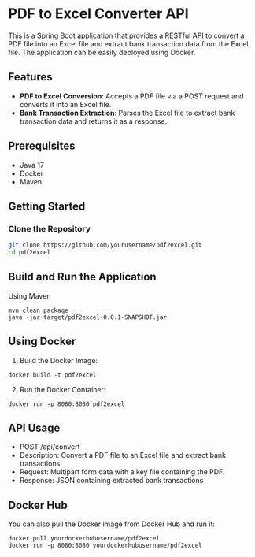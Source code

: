 # PDF to Excel Converter API

This is a Spring Boot application that provides a RESTful API to convert a PDF file into an Excel file and extract bank transaction data from the Excel file. The application can be easily deployed using Docker.

## Features

- **PDF to Excel Conversion**: Accepts a PDF file via a POST request and converts it into an Excel file.
- **Bank Transaction Extraction**: Parses the Excel file to extract bank transaction data and returns it as a response.

## Prerequisites

- Java 17
- Docker
- Maven

## Getting Started

### Clone the Repository

```bash
git clone https://github.com/yourusername/pdf2excel.git
cd pdf2excel
```
## Build and Run the Application
Using Maven
```
mvn clean package
java -jar target/pdf2excel-0.0.1-SNAPSHOT.jar
```
## Using Docker
1. Build the Docker Image:
```
docker build -t pdf2excel 
```
2. Run the Docker Container:
```
docker run -p 8080:8080 pdf2excel
```
## API Usage
* POST /api/convert
* Description: Convert a PDF file to an Excel file and extract bank transactions.
* Request: Multipart form data with a key file containing the PDF.
* Response: JSON containing extracted bank transactions

## Docker Hub
You can also pull the Docker image from Docker Hub and run it:
```
docker pull yourdockerhubusername/pdf2excel
docker run -p 8080:8080 yourdockerhubusername/pdf2excel
```
